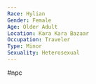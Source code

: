 ```yaml
---
Race: Hylian
Gender: Female
Age: Older Adult
Location: Kara Kara Bazaar
Occupation: Traveler
Type: Minor
Sexuality: Heterosexual
---
```

 #npc 

